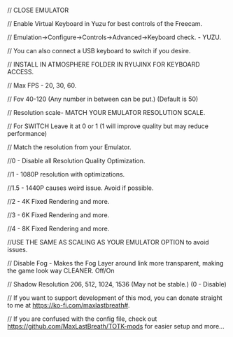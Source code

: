 // CLOSE EMULATOR

// Enable Virtual Keyboard in Yuzu for best controls of the Freecam.

// Emulation->Configure->Controls->Advanced->Keyboard check. - YUZU.

// You can also connect a USB keyboard to switch if you desire.

// INSTALL IN ATMOSPHERE FOLDER IN RYUJINX FOR KEYBOARD ACCESS.

// Max FPS - 20, 30, 60.

// Fov 40-120 (Any number in between can be put.) (Default is 50)

// Resolution scale- MATCH YOUR EMULATOR RESOLUTION SCALE.

// For SWITCH Leave it at 0 or 1 (1 will improve quality but may reduce performance)

// Match the resolution from your Emulator. 

//0 - Disable all Resolution Quality Optimization.

//1 - 1080P resolution with optimizations.

//1.5 - 1440P causes weird issue. Avoid if possible. 

//2 - 4K Fixed Rendering and more.

//3 - 6K Fixed Rendering and more.

//4 - 8K Fixed Rendering and more.

//USE THE SAME AS SCALING AS YOUR EMULATOR OPTION to avoid issues.

// Disable Fog - Makes the Fog Layer around link more transparent, making the game look way CLEANER. Off/On

// Shadow Resolution 206, 512, 1024, 1536 (May not be stable.) (0 - Disable)

// If you want to support development of this mod, you can donate straight to me at https://ko-fi.com/maxlastbreath#.

// If you are confused with the config file, check out https://github.com/MaxLastBreath/TOTK-mods for easier setup and more...